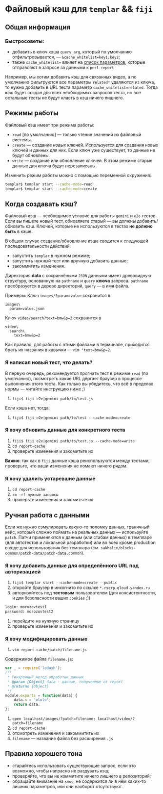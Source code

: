 # Файловый кэш для `templar` && `fiji`

## Общая информация

### Быстросоветы:
* добавить в ключ кэша `query arg`, который по умолчанию отфильтровывается, — `&cache_whitelist=key1;key2`;
* также `cache_whitelist=` влияет на [список параметров](https://github.yandex-team.ru/mm-interfaces/fiji/blob/dev/.templar/plugins/cache-key.js#L8-L17), которые отправляют в запросе за данными к `perl-report`

Например, мы хотим добавить кэш для связанных видео, а по умолчанию фильтруются все параметры `related*` удаляются из ключа, то нужно добавить в URL теста параметр `cache_whitelist=related`. Тогда кэш будет создан для всех необходимых запросов теста, но все остальные тесты не будут класть в кэш ничего лишнего.

## Режимы работы
Файловый кэш имеет три режима работы:
* `read` [по умолчанию] — только чтение значений из файловый системы.
* `create` — создание _новых_ ключей. Используется для создания новых ключей и данных для них. Если ключ уже существует, то данные не будут обновлены.
* `write` — создание или обновление ключей. В этом режиме старые данные для ключа будут перезаписаны.

Изменить режим работы можно с помощью переменной окружения:  
```bash
templar$ templar start --cache-mode=read
templar$ templar start --cache-mode=create
```

## Когда создавать кэш?
Файловый кэш — необходимое условие для работы `gemini` и `e2e` тестов. Если вы пишете новый тест, обновляете старый — вы должны добавить/обновить кэш. Ключей, которые не используются в тестах **не должно быть** в кэше.

В общем случае создание/обновление кэша сводится к следующей последовательности действий:
* запустить `templar` в нужном режиме;
* запустить нужный тест или вручную добавить данные;
* закоммитить изменения.

Директория **data** с сохраннёными `JSON` данными имеет древовидную структуру, основанную на `pathname` и `query` **ключа** запроса. `pathname` преобразуется в дерево директорий, `query` — в имя файла.

Примеры:
Ключ `images/?param=value` сохранится в
```
images\
  param=value.json
```

Ключ `video/search?text=bmw&p=2` сохранится в

```
video\
  search\
    text=bmw&p=2
```

Как правило, для работы с этими файлами в терминале, приходится брать их названия в кавычки — `vim "text=bmw&p=2`.

### Я написал новый тест, что делать?
В первую очередь, рекомендуется прогнать тест в режиме `read` (по умолчанию), посмотреть какие URL дёргает браузер в процессе выполнения этого теста. Как только вы убедитесь, что всё в пределах нормы — читайте инструкцию ниже ;)

1. `fiji$ fiji e2e|gemini path/to/test.js`

Если кэша нет, тогда:
1. `fiji$ fiji e2e|gemini path/to/test --cache-mode=create`

### Я хочу обновить данные для конкретного теста
1. `fiji$ fiji e2e|gemini path/to/test.js --cache-mode=write`
1. `cd report-cache`
1. проверьте изменения и закомитьте их

**Важно**: так как в `fiji` данные кэша реиспользуются между тестами, проверьте, что ваши изменения не ломают ничего рядом.

### Я хочу удалить устаревшие данные
1. `cd report-cache`
1. `rm -rf нужные запросы`
1. проверьте изменения и закомитьте их

## Ручная работа с данными
Если же нужно сэмулировать какую-то поломку данных, граничный кейс, который сложно поймать на реальных данных — используйте `patch`.
Патчи применяются к данным (или стабам данных) в темпларе (для автотестов и локальной разработки) или во всех кроме production в коде для использования без темплара (см. `sakhalin/blocks-common/patch-data/patch-data.common`).

### Я хочу добавить данные для определённого URL под авторизацией
1. `fiji$ templar start --cache-mode=create --public`
1. откройте браузер в инкогнито по ссылке `*.rserp.qloud.yandex.ru`
1. авторизуйтесь под **тестовым** пользователем (для консистентности, и для безопасности ваших `cookies` ;))
```bash
login: morozovtest1
password: morozovtest2
```
1. перейдите на нужную страницу
1. проверьте изменения и закомитьте их

### Я хочу модифицировать данные
1. `vim report-cache/patch/filename.js`

Содержимое файла `filename.js`:
```js
var _ = require('lodash');
/**
 * Синхронный метод обработки данных
 * @param {Object} data - данные, полученные от report
 * @returns {Object}
 */
module.exports = function(data) {
    data.x = 'ololo';
    return data;
};
```
1. `open localhost/images/?patch=filename; localhost/video/?patch=filename`
1. `cd report-cache`
1. отсмотреть изменения и закоммитить их
1. `filename` — название файла без расширения `.js`

##
## Правила хорошего тона
* старайтесь использовать существующие запрос, если это возможно, чтобы напрасно не раздувать кэш;
* проверяйте, что вы не коммитите ничего лишнего в репозиторий;
* обращайте внимание на `ключ`, не содержится ли в нём каких-то лишних параметров, или они наоборот отсутствуют.
